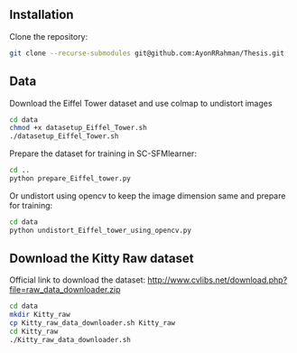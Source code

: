 ## Installation
Clone the repository: 
```bash
git clone --recurse-submodules git@github.com:AyonRRahman/Thesis.git
```
## Data
Download the Eiffel Tower dataset and use colmap to undistort images
```bash
cd data
chmod +x datasetup_Eiffel_Tower.sh
./datasetup_Eiffel_Tower.sh
```
Prepare the dataset for training in SC-SFMlearner:
```bash
cd ..
python prepare_Eiffel_tower.py
```
Or undistort using opencv to keep the image dimension same and prepare for training:
```bash
cd data
python undistort_Eiffel_tower_using_opencv.py
```

## Download the Kitty Raw dataset
Official link to download the dataset:
http://www.cvlibs.net/download.php?file=raw_data_downloader.zip
```bash
cd data
mkdir Kitty_raw
cp Kitty_raw_data_downloader.sh Kitty_raw
cd Kitty_raw
./Kitty_raw_data_downloader.sh

```

